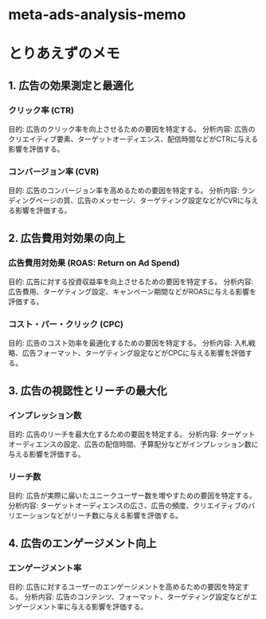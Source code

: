 # meta-ads-analysis-memo

# とりあえずのメモ
## 1. 広告の効果測定と最適化

### クリック率 (CTR)
目的: 広告のクリック率を向上させるための要因を特定する。
分析内容: 広告のクリエイティブ要素、ターゲットオーディエンス、配信時間などがCTRに与える影響を評価する。

### コンバージョン率 (CVR)
目的: 広告のコンバージョン率を高めるための要因を特定する。
分析内容: ランディングページの質、広告のメッセージ、ターゲティング設定などがCVRに与える影響を評価する。

## 2. 広告費用対効果の向上

### 広告費用対効果 (ROAS: Return on Ad Spend)
目的: 広告に対する投資収益率を向上させるための要因を特定する。
分析内容: 広告費用、ターゲティング設定、キャンペーン期間などがROASに与える影響を評価する。

### コスト・パー・クリック (CPC)
目的: 広告のコスト効率を最適化するための要因を特定する。
分析内容: 入札戦略、広告フォーマット、ターゲティング設定などがCPCに与える影響を評価する。

## 3. 広告の視認性とリーチの最大化

### インプレッション数
目的: 広告のリーチを最大化するための要因を特定する。
分析内容: ターゲットオーディエンスの設定、広告の配信時間、予算配分などがインプレッション数に与える影響を評価する。

### リーチ数
目的: 広告が実際に届いたユニークユーザー数を増やすための要因を特定する。
分析内容: ターゲットオーディエンスの広さ、広告の頻度、クリエイティブのバリエーションなどがリーチ数に与える影響を評価する。

## 4. 広告のエンゲージメント向上

### エンゲージメント率
目的: 広告に対するユーザーのエンゲージメントを高めるための要因を特定する。
分析内容: 広告のコンテンツ、フォーマット、ターゲティング設定などがエンゲージメント率に与える影響を評価する。
